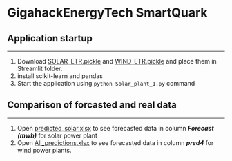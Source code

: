 # GigahackEnergyTech SmartQuark

## Application startup

---

1. Download [SOLAR_ETR.pickle](https://drive.google.com/file/d/1-G13FwlkZe2zImyP-rIgFCR0gkiCwikL/view?usp=sharing) and [WIND_ETR.pickle](https://drive.google.com/file/d/10HgVIsP5ba-AkVtjTbODp_pUeDmYi_qo/view?usp=sharing)
and place them in Streamlit folder.
2. install scikit-learn and pandas
3. Start the application using ```python Solar_plant_1.py``` command

## Comparison of forcasted and real data

---

1. Open [predicted_solar.xlsx](predicted_solar.xlsx) to see forecasted data in column **_Forecast (mwh)_** for solar power plant
2. Open [All_predictions.xlsx](All_predictions.xlsx) to see forecasted data in column **_pred4_** for wind power plants.